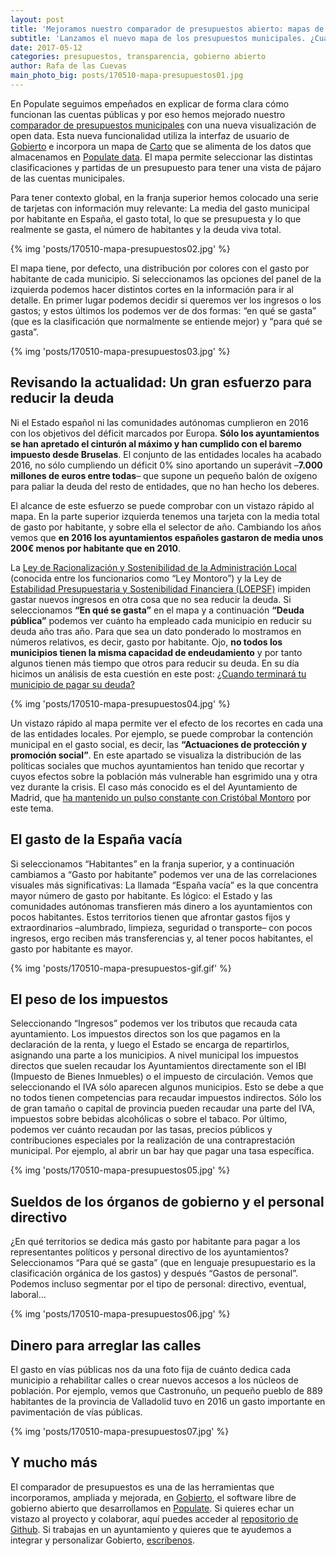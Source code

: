 ```yaml
---
layout: post
title: 'Mejoramos nuestro comparador de presupuestos abierto: mapas de las cuentas municipales'
subtitle: 'Lanzamos el nuevo mapa de los presupuestos municipales. ¿Cuánto ingresan los ayuntamientos por impuestos? ¿Cuánto dinero se destina al pago de la deuda? ¿Cuánto gastan en políticas sociales?'
date: 2017-05-12
categories: presupuestos, transparencia, gobierno abierto
author: Rafa de las Cuevas
main_photo_big: posts/170510-mapa-presupuestos01.jpg
---
```


En Populate seguimos empeñados en explicar de forma clara cómo funcionan las cuentas públicas y por eso hemos mejorado nuestro [comparador de presupuestos municipales](https://presupuestos.gobierto.es/mapas/2016) con una nueva visualización de open data. Esta nueva funcionalidad utiliza la interfaz de usuario de [Gobierto](www.gobierto.es) e incorpora un mapa de [Carto](https://carto.com/) que se alimenta de los datos que almacenamos en [Populate data](http://populate.tools/). El mapa permite seleccionar las distintas clasificaciones y partidas de un presupuesto para tener una vista de pájaro de las cuentas municipales.

Para tener contexto global, en la franja superior hemos colocado una serie de tarjetas con información muy relevante: La media del gasto municipal por habitante en España, el gasto total, lo que se presupuesta y lo que realmente se gasta, el número de habitantes y la deuda viva total.

{% img 'posts/170510-mapa-presupuestos02.jpg' %}

El mapa tiene, por defecto, una distribución por colores con el gasto por habitante de cada municipio. Si seleccionamos las opciones del panel de la izquierda podemos hacer distintos cortes en la información para ir al detalle. En primer lugar podemos decidir si queremos ver los ingresos o los gastos; y estos últimos los podemos ver de dos formas: “en qué se gasta” (que es la clasificación que normalmente se entiende mejor) y “para qué se gasta”.

{% img 'posts/170510-mapa-presupuestos03.jpg' %}

## Revisando la actualidad: Un gran esfuerzo para reducir la deuda

Ni el Estado español ni las comunidades autónomas cumplieron en 2016 con los objetivos del déficit marcados por Europa. **Sólo los ayuntamientos se han apretado el cinturón al máximo y han cumplido con el baremo impuesto desde Bruselas**. El conjunto de las entidades locales ha acabado 2016, no sólo cumpliendo un déficit 0% sino aportando un superávit –**7.000 millones de euros entre todas**– que supone un pequeño balón de oxígeno para paliar la deuda del resto de entidades, que no han hecho los deberes. 

El alcance de este esfuerzo se puede comprobar con un vistazo rápido al mapa. En la parte superior izquierda tenemos una tarjeta con la media total de gasto por habitante, y sobre ella el selector de año. Cambiando los años vemos que **en 2016 los ayuntamientos españoles gastaron de media unos 200€ menos por habitante que en 2010**.

La [Ley de Racionalización y Sostenibilidad de la Administración Local](https://www.boe.es/diario_boe/txt.php?id=BOE-A-2013-13756) (conocida entre los funcionarios como “Ley Montoro”) y la Ley de [Estabilidad Presupuestaria y Sostenibilidad Financiera (LOEPSF)](http://www.minhafp.gob.es/es-ES/CDI/Paginas/EstabilidadPresupuestaria/LeyEstabilidadPresupuestaria.aspx) impiden gastar nuevos ingresos en otra cosa que no sea reducir la deuda. Si seleccionamos **“En qué se gasta”** en el mapa y a continuación **“Deuda pública”** podemos ver cuánto ha empleado cada municipio en reducir su deuda año tras año. Para que sea un dato ponderado lo mostramos en números relativos, es decir, gasto por habitante. Ojo, **no todos los municipios tienen la misma capacidad de endeudamiento** y por tanto algunos tienen más tiempo que otros para reducir su deuda. En su día hicimos un análisis de esta cuestión en este post: [¿Cuando terminará tu municipio de pagar su deuda?](http://gobierto.es/blog/20160901-entendiendo-deuda-municipal.html)

{% img 'posts/170510-mapa-presupuestos04.jpg' %}

Un vistazo rápido al mapa permite ver el efecto de los recortes en cada una de las entidades locales. Por ejemplo, se puede comprobar la contención municipal en el gasto social, es decir, las **“Actuaciones de protección y promoción social”**. En este apartado se visualiza la distribución de las políticas sociales que muchos ayuntamientos han tenido que recortar y cuyos efectos sobre la población más vulnerable han esgrimido una y otra vez durante la crisis. El caso más conocido es el del Ayuntamiento de Madrid, que [ha mantenido un pulso constante con Cristóbal Montoro](http://www.elconfidencial.com/espana/madrid/2016-11-06/cartas-hacienda-montoro-carmena-madrid-17-millones-desvio-gasto_1285628/) por este tema.

## El gasto de la España vacía

Si seleccionamos “Habitantes” en la franja superior, y a continuación cambiamos a “Gasto por habitante” podemos ver una de las correlaciones visuales más significativas: La llamada “España vacía” es la que concentra mayor número de gasto por habitante. Es lógico: el Estado y las comunidades autónomas transfieren más dinero a los ayuntamientos con pocos habitantes. Estos territorios tienen que afrontar gastos fijos y extraordinarios –alumbrado, limpieza, seguridad o transporte– con pocos ingresos, ergo reciben más transferencias y, al tener pocos habitantes, el gasto por habitante es mayor.

{% img 'posts/170510-mapa-presupuestos-gif.gif' %}

## El peso de los impuestos

Seleccionando “Ingresos” podemos ver los tributos que recauda cata ayuntamiento. Los impuestos directos son los que pagamos en la declaración de la renta, y luego el Estado se encarga de repartirlos, asignando una parte a los municipios. A nivel municipal los impuestos directos que suelen recaudar los Ayuntamientos directamente son el IBI (Impuesto de Bienes Inmuebles) o el impuesto de circulación.
Vemos que seleccionando el IVA sólo aparecen algunos municipios. Esto se debe a que no todos tienen competencias para recaudar impuestos indirectos. Sólo los de gran tamaño o capital de provincia pueden recaudar una parte del IVA, impuestos sobre bebidas alcohólicas o sobre el tabaco. Por último, podemos ver cuánto recaudan por las tasas, precios públicos y contribuciones especiales por la realización de una contraprestación municipal. Por ejemplo, al abrir un bar hay que pagar una tasa específica.

{% img 'posts/170510-mapa-presupuestos05.jpg' %}

## Sueldos de los órganos de gobierno y el personal directivo

¿En qué territorios se dedica más gasto por habitante para pagar a los representantes políticos y personal directivo de los ayuntamientos? Seleccionamos “Para qué se gasta” (que en lenguaje presupuestario es la clasificación orgánica de los gastos) y después “Gastos de personal”. Podemos incluso segmentar por el tipo de personal: directivo, eventual, laboral...

{% img 'posts/170510-mapa-presupuestos06.jpg' %}

## Dinero para arreglar las calles

El gasto en vías públicas nos da una foto fija de cuánto dedica cada municipio a rehabilitar calles o crear nuevos accesos a los núcleos de población. Por ejemplo, vemos que Castronuño, un pequeño pueblo de 889 habitantes de la provincia de Valladolid tuvo en 2016 un gasto importante en pavimentación de vías públicas.

{% img 'posts/170510-mapa-presupuestos07.jpg' %}

## Y mucho más

El comparador de presupuestos es una de las herramientas que incorporamos, ampliada y mejorada, en [Gobierto](www.gobierto.es), el software libre de gobierno abierto que desarrollamos en [Populate](http://populate.tools/). Si quieres echar un vistazo al proyecto y colaborar, aquí puedes acceder al [repositorio de Github](https://github.com/PopulateTools/gobierto-comparador-presupuestos). Si trabajas en un ayuntamiento y quieres que te ayudemos a integrar y personalizar Gobierto, [escríbenos](http://gobierto.es/acerca-de/#contacto).
